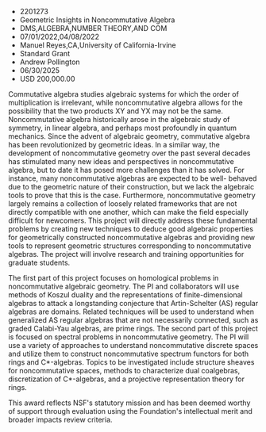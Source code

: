 
* 2201273
* Geometric Insights in Noncommutative Algebra
* DMS,ALGEBRA,NUMBER THEORY,AND COM
* 07/01/2022,04/08/2022
* Manuel Reyes,CA,University of California-Irvine
* Standard Grant
* Andrew Pollington
* 06/30/2025
* USD 200,000.00

Commutative algebra studies algebraic systems for which the order of
multiplication is irrelevant, while noncommutative algebra allows for the
possibility that the two products XY and YX may not be the same. Noncommutative
algebra historically arose in the algebraic study of symmetry, in linear
algebra, and perhaps most profoundly in quantum mechanics. Since the advent of
algebraic geometry, commutative algebra has been revolutionized by geometric
ideas. In a similar way, the development of noncommutative geometry over the
past several decades has stimulated many new ideas and perspectives in
noncommutative algebra, but to date it has posed more challenges than it has
solved. For instance, many noncommutative algebras are expected to be well-
behaved due to the geometric nature of their construction, but we lack the
algebraic tools to prove that this is the case. Furthermore, noncommutative
geometry largely remains a collection of loosely related frameworks that are not
directly compatible with one another, which can make the field especially
difficult for newcomers. This project will directly address these fundamental
problems by creating new techniques to deduce good algebraic properties for
geometrically constructed noncommutative algebras and providing new tools to
represent geometric structures corresponding to noncommutative algebras. The
project will involve research and training opportunities for graduate students.

The first part of this project focuses on homological problems in noncommutative
algebraic geometry. The PI and collaborators will use methods of Koszul duality
and the representations of finite-dimensional algebras to attack a longstanding
conjecture that Artin-Schelter (AS) regular algebras are domains. Related
techniques will be used to understand when generalized AS regular algebras that
are not necessarily connected, such as graded Calabi-Yau algebras, are prime
rings. The second part of this project is focused on spectral problems in
noncommutative geometry. The PI will use a variety of approaches to understand
noncommutative discrete spaces and utilize them to construct noncommutative
spectrum functors for both rings and C*-algebras. Topics to be investigated
include structure sheaves for noncommutative spaces, methods to characterize
dual coalgebras, discretization of C*-algebras, and a projective representation
theory for rings.

This award reflects NSF's statutory mission and has been deemed worthy of
support through evaluation using the Foundation's intellectual merit and broader
impacts review criteria.
